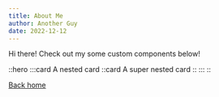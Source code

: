 ```yaml
---
title: About Me
author: Another Guy
date: 2022-12-12
---
```


Hi there! Check out my some custom components below!

::hero
:::card
A nested card
::card
A super nested card
::
:::
::

[Back home](/)
